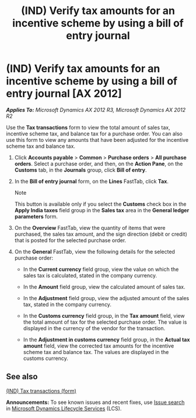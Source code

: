 ﻿---
title: (IND) Verify tax amounts for an incentive scheme by using a bill of entry journal
TOCTitle: (IND) Verify tax amounts for an incentive scheme by using a bill of entry journal
ms:assetid: 02c450a4-a502-453b-b22a-23cfa7e62d25
ms:mtpsurl: https://technet.microsoft.com/en-us/library/JJ664437(v=AX.60)
ms:contentKeyID: 49385526
ms.date: 04/18/2014
mtps_version: v=AX.60
---

# (IND) Verify tax amounts for an incentive scheme by using a bill of entry journal [AX 2012]


_**Applies To:** Microsoft Dynamics AX 2012 R3, Microsoft Dynamics AX 2012 R2_

Use the **Tax transactions** form to view the total amount of sales tax, incentive scheme tax, and balance tax for a purchase order. You can also use this form to view any amounts that have been adjusted for the incentive scheme tax and balance tax.

1.  Click **Accounts payable** \> **Common** \> **Purchase orders** \> **All purchase orders**. Select a purchase order, and then, on the **Action Pane**, on the **Customs** tab, in the **Journals** group, click **Bill of entry**.

2.  In the **Bill of entry journal** form, on the **Lines** FastTab, click **Tax**.
    

    > [!NOTE]
    > <P>This button is available only if you select the <STRONG>Customs</STRONG> check box in the <STRONG>Apply India taxes</STRONG> field group in the <STRONG>Sales tax</STRONG> area in the <STRONG>General ledger parameters</STRONG> form.</P>



3.  On the **Overview** FastTab, view the quantity of items that were purchased, the sales tax amount, and the sign direction (debit or credit) that is posted for the selected purchase order.

4.  On the **General** FastTab, view the following details for the selected purchase order:
    
      - In the **Current currency** field group, view the value on which the sales tax is calculated, stated in the company currency.
    
      - In the **Amount** field group, view the calculated amount of sales tax.
    
      - In the **Adjustment** field group, view the adjusted amount of the sales tax, stated in the company currency.
    
      - In the **Customs currency** field group, in the **Tax amount** field, view the total amount of tax for the selected purchase order. The value is displayed in the currency of the vendor for the transaction.
    
      - In the **Adjustment in customs currency** field group, in the **Actual tax amount** field, view the corrected tax amounts for the incentive scheme tax and balance tax. The values are displayed in the customs currency.

## See also

[(IND) Tax transactions (form)](https://technet.microsoft.com/en-us/library/jj710906\(v=ax.60\))

  
**Announcements:** To see known issues and recent fixes, use [Issue search](http://go.microsoft.com/fwlink/?linkid=389258) in [Microsoft Dynamics Lifecycle Services](http://go.microsoft.com/fwlink/?linkid=306505) (LCS).

